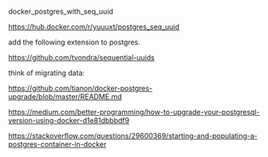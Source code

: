 docker_postgres_with_seq_uuid

https://hub.docker.com/r/yuuuxt/postgres_seq_uuid

add the following extension to postgres.

https://github.com/tvondra/sequential-uuids

think of migrating data:

https://github.com/tianon/docker-postgres-upgrade/blob/master/README.md

https://medium.com/better-programming/how-to-upgrade-your-postgresql-version-using-docker-d1e81dbbbdf9

https://stackoverflow.com/questions/29600369/starting-and-populating-a-postgres-container-in-docker
